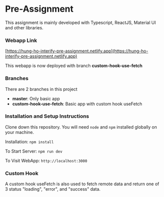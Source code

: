 # Pre-Assignment

This assignment is mainly developed with Typescript, ReactJS, Material UI and other libraries.

### Webapp Link
[https://hung-ho-interify-pre-assignment.netlify.app](https://hung-ho-interify-pre-assignment.netlify.app)

This webapp is now deployed with branch **custom-hook-use-fetch**

### Branches
There are 2 branches in this project
- **master**: Only basic app
- **custom-hook-use-fetch**: Basic app with custom hook useFetch

### Installation and Setup Instructions

Clone down this repository. You will need `node` and `npm` installed globally on your machine.

Installation: `npm install`

To Start Server: `npm run dev`

To Visit WebApp: `http://localhost:3000`

### Custom Hook
A custom hook useFetch is also used to fetch remote data and return one of 3 status "loading", "error", and "success" data.